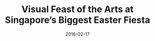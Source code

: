 ---
layout: post
title: Visual Feast of the Arts at Singapore’s Biggest Easter Fiesta
date:   2016-02-17
file_url: /resources/news/files/20160217_SHBA_Media-Release_Visual_Feast_of_the_Arts_at_Singapore_Biggest_Easter_Fiesta.pdf
---